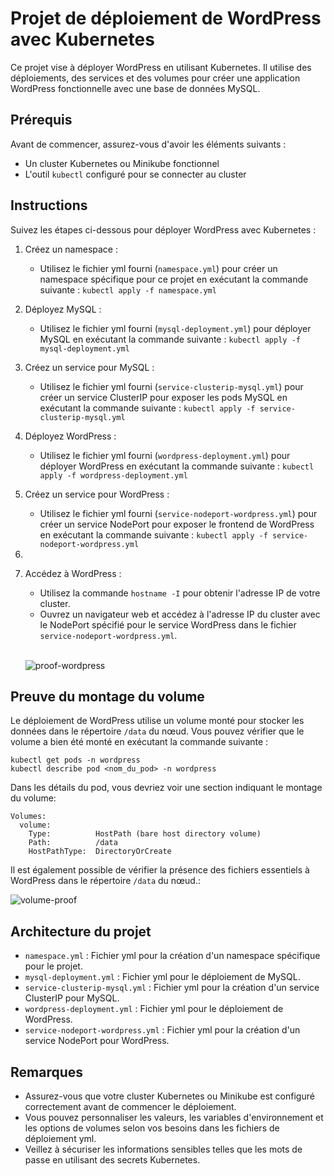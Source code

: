 # Projet de déploiement de WordPress avec Kubernetes

Ce projet vise à déployer WordPress en utilisant Kubernetes. Il utilise des déploiements, des services et des volumes pour créer une application WordPress fonctionnelle avec une base de données MySQL.

## Prérequis

Avant de commencer, assurez-vous d'avoir les éléments suivants :

- Un cluster Kubernetes ou Minikube fonctionnel
- L'outil `kubectl` configuré pour se connecter au cluster

## Instructions

Suivez les étapes ci-dessous pour déployer WordPress avec Kubernetes :

1. Créez un namespace :
   - Utilisez le fichier yml fourni (`namespace.yml`) pour créer un namespace spécifique pour ce projet en exécutant la commande suivante : `kubectl apply -f namespace.yml`

2. Déployez MySQL :
   - Utilisez le fichier yml fourni (`mysql-deployment.yml`) pour déployer MySQL en exécutant la commande suivante : `kubectl apply -f mysql-deployment.yml`

3. Créez un service pour MySQL :
   - Utilisez le fichier yml fourni (`service-clusterip-mysql.yml`) pour créer un service ClusterIP pour exposer les pods MySQL en exécutant la commande suivante : `kubectl apply -f service-clusterip-mysql.yml`

4. Déployez WordPress :
   - Utilisez le fichier yml fourni (`wordpress-deployment.yml`) pour déployer WordPress en exécutant la commande suivante : `kubectl apply -f wordpress-deployment.yml`

5. Créez un service pour WordPress :
   - Utilisez le fichier yml fourni (`service-nodeport-wordpress.yml`) pour créer un service NodePort pour exposer le frontend de WordPress en exécutant la commande suivante : `kubectl apply -f service-nodeport-wordpress.yml`

6.

7. Accédez à WordPress :
   - Utilisez la commande `hostname -I` pour obtenir l'adresse IP de votre cluster.
   - Ouvrez un navigateur web et accédez à l'adresse IP du cluster avec le NodePort spécifié pour le service WordPress dans le fichier `service-nodeport-wordpress.yml`.
    <br>

   ![proof-wordpress](https://github.com/MozkaGit/devops-bootcamp-kubernetes/assets/43102748/e63e2559-8b0c-45c3-ac67-73cafd58f3e1)

## Preuve du montage du volume

Le déploiement de WordPress utilise un volume monté pour stocker les données dans le répertoire `/data` du nœud. Vous pouvez vérifier que le volume a bien été monté en exécutant la commande suivante :

```shell
kubectl get pods -n wordpress
kubectl describe pod <nom_du_pod> -n wordpress
```

Dans les détails du pod, vous devriez voir une section indiquant le montage du volume:

```
Volumes:
  volume:
    Type:          HostPath (bare host directory volume)
    Path:          /data
    HostPathType:  DirectoryOrCreate
```

Il est également possible de vérifier la présence des fichiers essentiels à WordPress dans le répertoire `/data` du nœud.:

![volume-proof](https://github.com/MozkaGit/devops-bootcamp-kubernetes/assets/43102748/10b1ec24-fc9a-444b-ac9c-4134a34c550b)

## Architecture du projet

- `namespace.yml` : Fichier yml pour la création d'un namespace spécifique pour le projet.
- `mysql-deployment.yml` : Fichier yml pour le déploiement de MySQL.
- `service-clusterip-mysql.yml` : Fichier yml pour la création d'un service ClusterIP pour MySQL.
- `wordpress-deployment.yml` : Fichier yml pour le déploiement de WordPress.
- `service-nodeport-wordpress.yml` : Fichier yml pour la création d'un service NodePort pour WordPress.

## Remarques

- Assurez-vous que votre cluster Kubernetes ou Minikube est configuré correctement avant de commencer le déploiement.
- Vous pouvez personnaliser les valeurs, les variables d'environnement et les options de volumes selon vos besoins dans les fichiers de déploiement yml.
- Veillez à sécuriser les informations sensibles telles que les mots de passe en utilisant des secrets Kubernetes.
